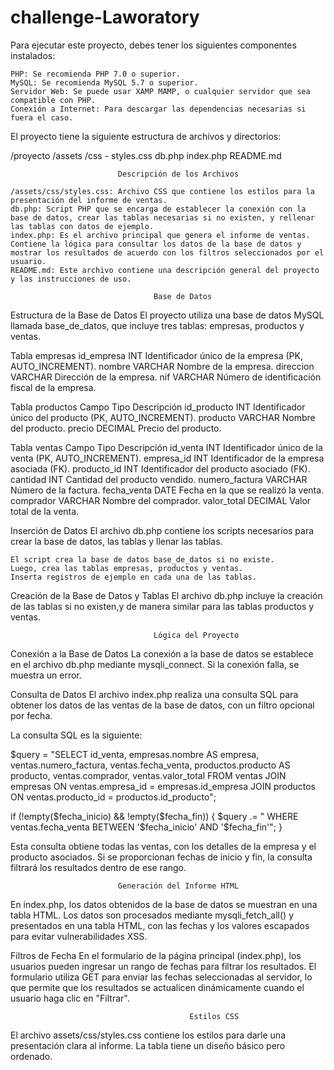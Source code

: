 # challenge-Laworatory

Para ejecutar este proyecto, debes tener los siguientes componentes instalados:

    PHP: Se recomienda PHP 7.0 o superior.
    MySQL: Se recomienda MySQL 5.7 o superior.
    Servidor Web: Se puede usar XAMP MAMP, o cualquier servidor que sea compatible con PHP.
    Conexión a Internet: Para descargar las dependencias necesarias si fuera el caso.

 El proyecto tiene la siguiente estructura de archivos y directorios:

/proyecto
  /assets
    /css
      - styles.css
  db.php
  index.php
  README.md

                            Descripción de los Archivos

    /assets/css/styles.css: Archivo CSS que contiene los estilos para la presentación del informe de ventas.
    db.php: Script PHP que se encarga de establecer la conexión con la base de datos, crear las tablas necesarias si no existen, y rellenar las tablas con datos de ejemplo.
    index.php: Es el archivo principal que genera el informe de ventas. Contiene la lógica para consultar los datos de la base de datos y mostrar los resultados de acuerdo con los filtros seleccionados por el usuario.
    README.md: Este archivo contiene una descripción general del proyecto y las instrucciones de uso.

                                    Base de Datos
Estructura de la Base de Datos
El proyecto utiliza una base de datos MySQL llamada base_de_datos, que incluye tres tablas: empresas, productos y ventas.

Tabla empresas
id_empresa	INT	Identificador único de la empresa (PK, AUTO_INCREMENT).
nombre	VARCHAR	Nombre de la empresa.
direccion	VARCHAR	Dirección de la empresa.
nif	VARCHAR	Número de identificación fiscal de la empresa.

Tabla productos
Campo	Tipo	Descripción
id_producto	INT	Identificador único del producto (PK, AUTO_INCREMENT).
producto	VARCHAR	Nombre del producto.
precio	DECIMAL	Precio del producto.

Tabla ventas
Campo	Tipo	Descripción
id_venta	INT	Identificador único de la venta (PK, AUTO_INCREMENT).
empresa_id	INT	Identificador de la empresa asociada (FK).
producto_id	INT	Identificador del producto asociado (FK).
cantidad	INT	Cantidad del producto vendido.
numero_factura	VARCHAR	Número de la factura.
fecha_venta	DATE	Fecha en la que se realizó la venta.
comprador	VARCHAR	Nombre del comprador.
valor_total	DECIMAL	Valor total de la venta.

Inserción de Datos
El archivo db.php contiene los scripts necesarios para crear la base de datos, las tablas y llenar las tablas.

    El script crea la base de datos base_de_datos si no existe.
    Luego, crea las tablas empresas, productos y ventas.
    Inserta registros de ejemplo en cada una de las tablas.

Creación de la Base de Datos y Tablas
El archivo db.php incluye la creación de las tablas si no existen,y de manera similar para las tablas productos y ventas.

                                    Lógica del Proyecto

Conexión a la Base de Datos
La conexión a la base de datos se establece en el archivo db.php mediante mysqli_connect. Si la conexión falla, se muestra un error.

Consulta de Datos
El archivo index.php realiza una consulta SQL para obtener los datos de las ventas de la base de datos, con un filtro opcional por fecha.

La consulta SQL es la siguiente:

$query = "SELECT id_venta, empresas.nombre AS empresa, ventas.numero_factura, ventas.fecha_venta, productos.producto AS producto, ventas.comprador, ventas.valor_total 
          FROM ventas 
          JOIN empresas ON ventas.empresa_id = empresas.id_empresa
          JOIN productos ON ventas.producto_id = productos.id_producto";

if (!empty($fecha_inicio) && !empty($fecha_fin)) {
    $query .= " WHERE ventas.fecha_venta BETWEEN '$fecha_inicio' AND '$fecha_fin'";
}

Esta consulta obtiene todas las ventas, con los detalles de la empresa y el producto asociados. Si se proporcionan fechas de inicio y fin, la consulta filtrará los resultados dentro de ese rango.

                            Generación del Informe HTML

En index.php, los datos obtenidos de la base de datos se muestran en una tabla HTML.
Los datos son procesados mediante mysqli_fetch_all() y presentados en una tabla HTML, con las fechas y los valores escapados para evitar vulnerabilidades XSS.

Filtros de Fecha
En el formulario de la página principal (index.php), los usuarios pueden ingresar un rango de fechas para filtrar los resultados. El formulario utiliza GET para enviar las fechas seleccionadas al servidor, lo que permite que los resultados se actualicen dinámicamente cuando el usuario haga clic en "Filtrar".

                                            Estilos CSS

El archivo assets/css/styles.css contiene los estilos para darle una presentación clara al informe. La tabla tiene un diseño básico pero ordenado.